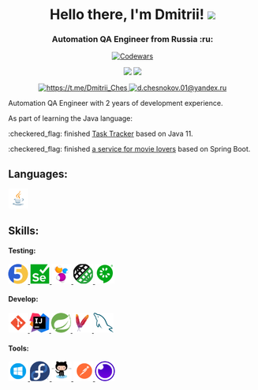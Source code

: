 <h1 align="center">Hello there, I'm Dmitrii!
<img src="https://github.com/blackcater/blackcater/raw/main/images/Hi.gif" height="32"/></h1>
<h3 align="center">Automation QA Engineer from Russia :ru:</h3>
<p align = 'center'>
  <a href="https://www.codewars.com/users/wezelbul">
    <img src="https://www.codewars.com/users/wezelbul/badges/small" alt="Codewars" /></a>
</p>
<p align = 'center'>
  <a href="https://github-readme-stats.vercel.app/api?username=wezelbul&show_icons=true&count_private=true">
    <img height=130 src="https://github-readme-stats.vercel.app/api?username=wezelbul&show_icons=true&count_private=true&hide=issues,contribs" /></a>
  <a href="[https://github.com/wezelbul](https://github-readme-stats.vercel.app/api/top-langs/?username=wezelbul&layout=compact)">
    <img height=130  src="https://github-readme-stats.vercel.app/api/top-langs/?username=wezelbul&layout=compact" /></a>
</p>

<p align='center'>
   <a href="https://t.me/DmitriiChes">
    <img src="https://img.shields.io/badge/Telegram-2CA5E0?style=for-the-badge&logo=telegram&logoColor=white" alt=https://t.me/Dmitrii_Ches title=https://t.me/Dmitrii_Ches />        
  </a>
  <a href="mailto:d.chesnokov.01@yandex.ru">
    <img src="https://shields.io/badge/Email-FF0000?style=for-the-badge&logo=gmail&logoColor=white" alt=d.chesnokov.01@yandex.ru title=d.chesnokov.01@yandex.ru />     
  </a>
</p>

<p>Automation QA Engineer with 2 years of development experience.</p>
<p>As part of learning the Java language:</p>
<p>:checkered_flag: finished <a href="https://github.com/wezelbul/java-kanban">Task Tracker</a> based on Java 11.</p>
<p>:checkered_flag: finished <a href="https://github.com/wezelbul/java-filmorate">a service for movie lovers</a> based on Spring Boot.</p>

## Languages:
<p align="left"> 
<a href="https://www.java.com" target="_blank" rel="noreferrer"> <img src="https://raw.githubusercontent.com/wezelbul/wezelbul/main/icons/languages/Java.svg" alt="Java" title="Java" width="40" height="40"/> </a> 
</p>

## Skills:
  <h4>Testing:</h4>
    <p align="left">
    <a href="https://junit.org/junit5/"> 
      <img src="https://raw.githubusercontent.com/wezelbul/wezelbul/main/icons/tools/06_JUnit5.svg" alt="JUnit Jupiter" title="JUnit Jupiter" width="40" height="40"/> </a> 
    <a href="https://www.selenium.dev" target="_blank" rel="noreferrer"> 
      <img src="https://raw.githubusercontent.com/wezelbul/wezelbul/main/icons/tools/07_Selenium.svg" alt="Selenium" title="Selenium" width="40" height="40"/> </a> 
    <a href="https://selenide.org" target="_blank" rel="noreferrer">
      <img src="https://raw.githubusercontent.com/wezelbul/wezelbul/main/icons/tools/10_Selenide.svg" alt="Selenide" title="Selenide" width="40" height="40"/> </a> 
    <a href="https://rest-assured.io" target="_blank" rel="noreferrer"> 
      <img src="https://raw.githubusercontent.com/wezelbul/wezelbul/main/icons/tools/11_Rest_Assured.svg" alt="Rest Assured" title="Rest Assured" width="40" height="40"/> </a> 
    <a href="https://docs.cucumber.io" target="_blank" rel="noreferrer"> 
      <img src="https://raw.githubusercontent.com/wezelbul/wezelbul/main/icons/tools/12_Cucumber.svg" alt="Cucumber" title="Cucumber" width="40" height="40"/> </a>
  </p>

  <h4>Develop:<h4>
  <p align="left">
    <a href="https://git-scm.com" target="_blank" rel="noreferrer"> 
      <img src="https://raw.githubusercontent.com/wezelbul/wezelbul/main/icons/tools/04_Git.svg" alt="Git" title="Git" width="40" height="40"/> </a> 
   <a href="https://www.jetbrains.com/idea/" target="_blank" rel="noreferrer"> 
      <img src="https://raw.githubusercontent.com/wezelbul/wezelbul/main/icons/tools/05_IntelliJ_IDEA.svg" alt="Intellij IDEA" title="Intellij IDEA" width="40" height="40"/> </a> 
    <a href="https://spring.io" target="_blank" rel="noreferrer"> 
      <img src="https://raw.githubusercontent.com/wezelbul/wezelbul/main/icons/tools/08_Spring.svg" alt="Spring" title="Spring" width="40" height="40"/> </a> 
    <a href="https://maven.apache.org" target="_blank" rel="noreferrer"> 
      <img src="https://raw.githubusercontent.com/wezelbul/wezelbul/main/icons/tools/09_Maven.svg" alt="Maven" title="Maven" width="40" height="40"/> </a> 
    <a href="https://www.mysql.com" target="_blank" rel="noreferrer"> 
      <img src="https://raw.githubusercontent.com/wezelbul/wezelbul/main/icons/tools/13_MySQL.svg" alt="MySQL" title="MySQL" width="40" height="40"/> </a> 
  </p>
  
  <h4>Tools:</h4>
  <p align="left">
    <a href="https://www.microsoft.com/en-us/windows" target="_blank" rel="noreferrer"> 
      <img src="https://raw.githubusercontent.com/wezelbul/wezelbul/main/icons/tools/01_Windows.svg" alt="Windows" title="Windows" width="40" height="40"/> </a>
    <a href="https://getfedora.org" target="_blank" rel="noreferrer"> 
      <img src="https://raw.githubusercontent.com/wezelbul/wezelbul/main/icons/tools/02_Fedora.svg" alt="Fedora Linux" title="Fedora Linux" width="40" height="40"/> </a>
    <a href="https://github.com" target="_blank" rel="noreferrer"> 
      <img src="https://raw.githubusercontent.com/wezelbul/wezelbul/main/icons/tools/14_GitHub.svg" alt="GitHub" title="GitHub" width="40" height="40"/> </a>
    <a href="https://www.postman.com" target="_blank" rel="noreferrer"> 
      <img src="https://raw.githubusercontent.com/wezelbul/wezelbul/main/icons/tools/15_Postman.svg" alt="Postman" title="Postman" width="40" height="40"/> </a>
    <a href="https://insomnia.rest" target="_blank" rel="noreferrer"> 
      <img src="https://raw.githubusercontent.com/wezelbul/wezelbul/main/icons/tools/16_Insomnia.svg" alt="Insomnia" title="Insomnia" width="40" height="40"/> </a>
  </p>

<!--
**wezelbul/wezelbul** is a ✨ _special_ ✨ repository because its `README.md` (this file) appears on your GitHub profile.

Here are some ideas to get you started:

- 🔭 I’m currently working on ...
- 🌱 I’m currently learning ...
- 👯 I’m looking to collaborate on ...
- 🤔 I’m looking for help with ...
- 💬 Ask me about ...
- 📫 How to reach me: ...
- 😄 Pronouns: ...
- ⚡ Fun fact: ...
-->
